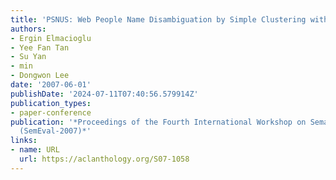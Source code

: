 ```yaml
---
title: 'PSNUS: Web People Name Disambiguation by Simple Clustering with Rich Features'
authors:
- Ergin Elmacioglu
- Yee Fan Tan
- Su Yan
- min
- Dongwon Lee
date: '2007-06-01'
publishDate: '2024-07-11T07:40:56.579914Z'
publication_types:
- paper-conference
publication: '*Proceedings of the Fourth International Workshop on Semantic Evaluations
  (SemEval-2007)*'
links:
- name: URL
  url: https://aclanthology.org/S07-1058
---
```

